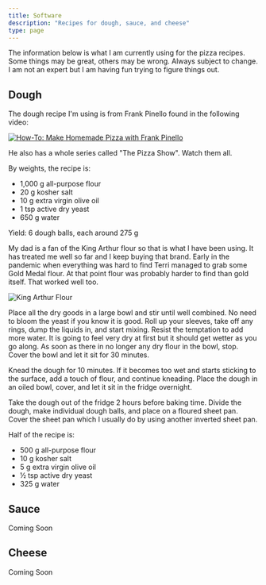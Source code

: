 ```yaml
---
title: Software
description: "Recipes for dough, sauce, and cheese"
type: page
---
```


The information below is what I am currently using for the pizza recipes. Some
things may be great, others may be wrong. Always subject to change. I am not an
expert but I am having fun trying to figure things out.

## Dough

The dough recipe I'm using is from Frank Pinello found in the following video:

[![How-To: Make Homemade Pizza with Frank Pinello](https://img.youtube.com/vi/whnvQBhXh3A/0.jpg)](https://www.youtube.com/watch?v=whnvQBhXh3A)

He also has a whole series called "The Pizza Show". Watch them all.

By weights, the recipe is:

- 1,000 g all-purpose flour
- 20 g kosher salt
- 10 g extra virgin olive oil
- 1 tsp active dry yeast
- 650 g water

Yield: 6 dough balls, each around 275 g

My dad is a fan of the King Arthur flour so that is what I have been using. It
has treated me well so far and I keep buying that brand. Early in the pandemic
when everything was hard to find Terri managed to grab some Gold Medal flour.
At that point flour was probably harder to find than gold itself. That worked
well too.

![King Arthur Flour](ka_flour.jpg)

Place all the dry goods in a large bowl and stir until well combined. No need
to bloom the yeast if you know it is good. Roll up your sleeves, take off any
rings, dump the liquids in, and start mixing. Resist the temptation to add more
water. It is going to feel very dry at first but it should get wetter as you go
along. As soon as there in no longer any dry flour in the bowl, stop. Cover the
bowl and let it sit for 30 minutes.

Knead the dough for 10 minutes. If it becomes too wet and starts sticking to
the surface, add a touch of flour, and continue kneading. Place the dough in an
oiled bowl, cover, and let it sit in the fridge overnight.

Take the dough out of the fridge 2 hours before baking time. Divide the dough,
make individual dough balls, and place on a floured sheet pan. Cover the sheet
pan which I usually do by using another inverted sheet pan.

Half of the recipe is:

- 500 g all-purpose flour
- 10 g kosher salt
- 5 g extra virgin olive oil
- ½ tsp active dry yeast
- 325 g water

## Sauce

Coming Soon

## Cheese

Coming Soon
